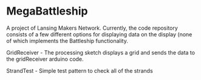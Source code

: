 MegaBattleship
==============


A project of Lansing Makers Network.  Currently, the code repository consists of a few different options for displaying data on the display (none of which implements the Battleship functionality.

GridReceiver - The processing sketch displays a grid and sends the data to the gridReceiver arduino code.

StrandTest - Simple test pattern to check all of the strands
